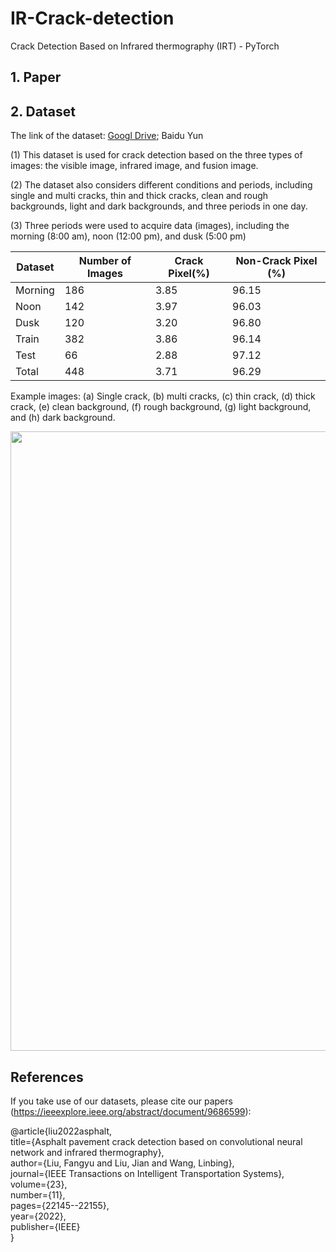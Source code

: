 # IR-Crack-detection
Crack Detection Based on Infrared thermography (IRT) - PyTorch

## 1. Paper

## 2. Dataset

The link of the dataset: [Googl Drive](https://drive.google.com/drive/folders/1r8jHJYm63awg21wTYRYMb6z_Xu1keoHq?usp=sharing); Baidu Yun

(1) This dataset is used for crack detection based on the three types of images: the visible image, infrared image, and fusion image.

(2) The dataset also considers different conditions and periods, including single and multi cracks, thin and thick cracks, clean and rough backgrounds, light and dark backgrounds, and three periods in one day.

(3) Three periods were used to acquire data (images), including the morning (8:00 am), noon (12:00 pm), and dusk (5:00 pm)

| Dataset | Number of Images | Crack Pixel(%) | Non-Crack Pixel (%)|
|---|---|---|---|
| Morning | 186 | 3.85 | 96.15 |
| Noon | 142 | 3.97 | 96.03 |
| Dusk | 120 | 3.20 | 96.80 |
| Train | 382 | 3.86 | 96.14 |
| Test | 66 | 2.88 | 97.12 |
| Total | 448 | 3.71 | 96.29 |


Example images: 
(a) Single crack, (b) multi cracks, (c) thin crack, (d) thick crack, (e) clean background, (f) rough background, (g) light background, and (h) dark background.

<img width="651.2" height="991.2" src="https://user-images.githubusercontent.com/62622741/150647460-712ed41b-8193-46b9-8fe3-a332facf8541.jpg"/>


## References
If you take use of our datasets, please cite our papers (https://ieeexplore.ieee.org/abstract/document/9686599):

@article{liu2022asphalt,  
  title={Asphalt pavement crack detection based on convolutional neural network and infrared thermography},  
  author={Liu, Fangyu and Liu, Jian and Wang, Linbing},  
  journal={IEEE Transactions on Intelligent Transportation Systems},  
  volume={23},  
  number={11},  
  pages={22145--22155},  
  year={2022},  
  publisher={IEEE}  
}


